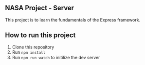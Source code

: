 ## NASA Project - Server

This project is to learn the fundamentals of the Express framework.

## How to run this project

1. Clone this repository
2. Run `npm install`
3. Run `npm run watch` to initilize the dev server
